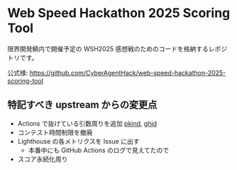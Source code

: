 # Web Speed Hackathon 2025 Scoring Tool

限界開発鯖内で開催予定の WSH2025 感想戦のためのコードを格納するレポジトリです。

公式様: https://github.com/CyberAgentHack/web-speed-hackathon-2025-scoring-tool

## 特記すべき upstream からの変更点

- Actions で抜けている引数周りを追加 [pkind](https://github.com/approvers/web-speed-hackathon-2025-scoring-tool/commit/09de7919f3638f98b3e08201e1b0a75d3865582c), [ghid](https://github.com/approvers/web-speed-hackathon-2025-scoring-tool/commit/9de32eff9374ccd07607e84cb64a88f9d7dd7cfe)
- コンテスト時間制限を撤廃
- Lighthouse の各メトリクスを Issue に出す
  - 本番中にも GitHub Actions のログで見えてたので
- スコア永続化周り

